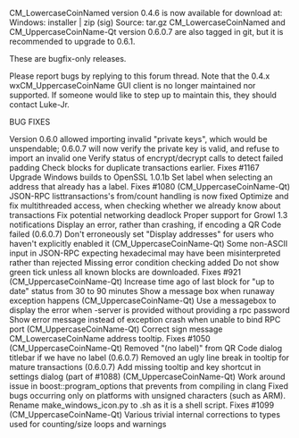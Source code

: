 CM_LowercaseCoinNamed version 0.4.6 is now available for download at:
Windows: installer | zip (sig)
Source: tar.gz
CM_LowercaseCoinNamed and CM_UppercaseCoinName-Qt version 0.6.0.7 are also tagged in git, but it is recommended to upgrade to 0.6.1.

These are bugfix-only releases.

Please report bugs by replying to this forum thread. Note that the 0.4.x wxCM_UppercaseCoinName GUI client is no longer maintained nor supported. If someone would like to step up to maintain this, they should contact Luke-Jr.

BUG FIXES

Version 0.6.0 allowed importing invalid "private keys", which would be unspendable; 0.6.0.7 will now verify the private key is valid, and refuse to import an invalid one
Verify status of encrypt/decrypt calls to detect failed padding
Check blocks for duplicate transactions earlier. Fixes #1167
Upgrade Windows builds to OpenSSL 1.0.1b
Set label when selecting an address that already has a label. Fixes #1080 (CM_UppercaseCoinName-Qt)
JSON-RPC listtransactions's from/count handling is now fixed
Optimize and fix multithreaded access, when checking whether we already know about transactions
Fix potential networking deadlock
Proper support for Growl 1.3 notifications
Display an error, rather than crashing, if encoding a QR Code failed (0.6.0.7)
Don't erroneously set "Display addresses" for users who haven't explicitly enabled it (CM_UppercaseCoinName-Qt)
Some non-ASCII input in JSON-RPC expecting hexadecimal may have been misinterpreted rather than rejected
Missing error condition checking added
Do not show green tick unless all known blocks are downloaded. Fixes #921 (CM_UppercaseCoinName-Qt)
Increase time ago of last block for "up to date" status from 30 to 90 minutes
Show a message box when runaway exception happens (CM_UppercaseCoinName-Qt)
Use a messagebox to display the error when -server is provided without providing a rpc password
Show error message instead of exception crash when unable to bind RPC port (CM_UppercaseCoinName-Qt)
Correct sign message CM_LowercaseCoinName address tooltip. Fixes #1050 (CM_UppercaseCoinName-Qt)
Removed "(no label)" from QR Code dialog titlebar if we have no label (0.6.0.7)
Removed an ugly line break in tooltip for mature transactions (0.6.0.7)
Add missing tooltip and key shortcut in settings dialog (part of #1088) (CM_UppercaseCoinName-Qt)
Work around issue in boost::program_options that prevents from compiling in clang
Fixed bugs occurring only on platforms with unsigned characters (such as ARM).
Rename make_windows_icon.py to .sh as it is a shell script. Fixes #1099 (CM_UppercaseCoinName-Qt)
Various trivial internal corrections to types used for counting/size loops and warnings
